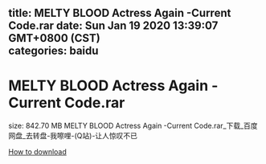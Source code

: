 
title: MELTY BLOOD Actress Again -Current Code.rar
date: Sun Jan 19 2020 13:39:07 GMT+0800 (CST)    
categories: baidu
---

# MELTY BLOOD Actress Again -Current Code.rar
size: 842.70 MB
 MELTY BLOOD Actress Again -Current Code.rar_下载_百度网盘_去转盘-我嚓哩-(Q站)-让人惊叹不已
 

[How to download](https://bpcam.bemobtrk.com/go/2ceec3aa-1ca2-46d6-b9ff-aaa5c184517c?jno=2756)